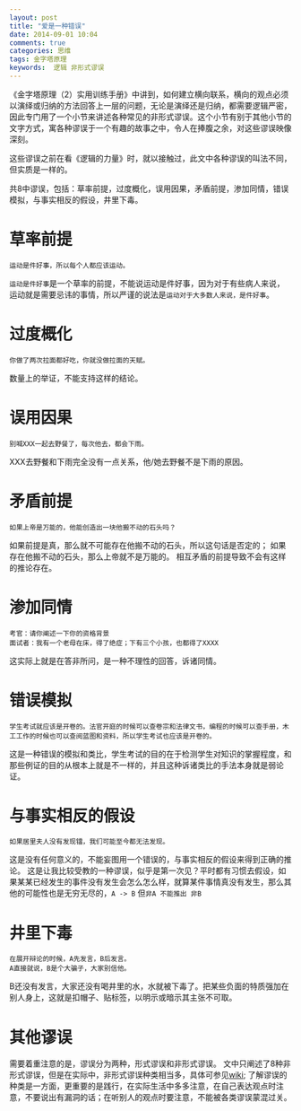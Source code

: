 ```yaml
---
layout: post
title: "爱是一种错误"
date: 2014-09-01 10:04
comments: true
categories: 思维 
tags: 金字塔原理 
keywords:  逻辑 非形式谬误
---
```

《金字塔原理（2）实用训练手册》中讲到，如何建立横向联系，横向的观点必须以演绎或归纳的方法回答上一层的问题，无论是演绎还是归纳，都需要逻辑严密，因此专门用了一个小节来讲述各种常见的非形式谬误。这个小节有别于其他小节的文字方式，寓各种谬误于一个有趣的故事之中，令人在捧腹之余，对这些谬误映像深刻。

这些谬误之前在看《逻辑的力量》时，就以接触过，此文中各种谬误的叫法不同，但实质是一样的。

共8中谬误，包括：草率前提，过度概化，误用因果，矛盾前提，渗加同情，错误模拟，与事实相反的假设，井里下毒。

# 草率前提

    运动是件好事，所以每个人都应该运动。

`运动是件好事`是一个草率的前提，不能说运动是件好事，因为对于有些病人来说，运动就是需要忌讳的事情，所以严谨的说法是`运动对于大多数人来说，是件好事`。

# 过度概化

    你做了两次拉面都好吃，你就没做拉面的天赋。

数量上的举证，不能支持这样的结论。

# 误用因果

    别喊XXX一起去野餐了，每次他去，都会下雨。

XXX去野餐和下雨完全没有一点关系，他/她去野餐不是下雨的原因。

# 矛盾前提

    如果上帝是万能的，他能创造出一块他搬不动的石头吗？

如果前提是真，那么就不可能存在他搬不动的石头，所以这句话是否定的；
如果存在他搬不动的石头，那么上帝就不是万能的。
相互矛盾的前提导致不会有这样的推论存在。

# 渗加同情

    考官：请你阐述一下你的资格背景
    面试者：我有一个老母在床，得了绝症；下有三个小孩，也都得了XXXX

这实际上就是在答非所问，是一种不理性的回答，诉诸同情。

# 错误模拟

    学生考试就应该是开卷的。法官开庭的时候可以查卷宗和法律文书，编程的时候可以查手册，木工工作的时候也可以查阅蓝图和资料，所以学生考试也应该是开卷的。

这是一种错误的模拟和类比，学生考试的目的在于检测学生对知识的掌握程度，和那些例证的目的从根本上就是不一样的，并且这种诉诸类比的手法本身就是弱论证。

# 与事实相反的假设

    如果居里夫人没有发现镭，我们可能至今都无法发现。

这是没有任何意义的，不能妄图用一个错误的，与事实相反的假设来得到正确的推论。
这是让我比较受教的一种谬误，似乎是第一次见？平时都有习惯去假设，如果某某已经发生的事件没有发生会怎么怎么样，就算某件事情真没有发生，那么其他的可能性也是无穷无尽的，`A -> B` 但`非A 不能推出 非B`

# 井里下毒

    在展开辩论的时候，A先发言，B后发言。
    A直接就说，B是个大骗子，大家别信他。

B还没有发言，大家还没有喝井里的水，水就被下毒了。把某些负面的特质强加在别人身上，这就是扣帽子、贴标签，以明示或暗示其主张不可取。


# 其他谬误

需要着重注意的是，谬误分为两种，形式谬误和非形式谬误。
文中只阐述了8种非形式谬误，但是在实际中，非形式谬误种类相当多，具体可参见[wiki](http://zh.wikipedia.org/wiki/%E8%AC%AC%E8%AA%A4%E5%88%97%E8%A1%A8);
了解谬误的种类是一方面，更重要的是践行，在实际生活中多多注意，在自己表达观点时注意，不要说出有漏洞的话；在听别人的观点时要注意，不能被各类谬误蒙混过关。
